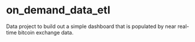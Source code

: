 # on_demand_data_etl
Data project to build out a simple dashboard that is populated by near real-time bitcoin exchange data.
